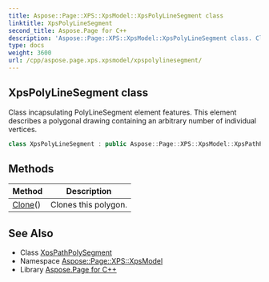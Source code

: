 ```yaml
---
title: Aspose::Page::XPS::XpsModel::XpsPolyLineSegment class
linktitle: XpsPolyLineSegment
second_title: Aspose.Page for C++
description: 'Aspose::Page::XPS::XpsModel::XpsPolyLineSegment class. Class incapsulating PolyLineSegment element features. This element describes a polygonal drawing containing an arbitrary number of individual vertices in C++.'
type: docs
weight: 3600
url: /cpp/aspose.page.xps.xpsmodel/xpspolylinesegment/
---
```

## XpsPolyLineSegment class


Class incapsulating PolyLineSegment element features. This element describes a polygonal drawing containing an arbitrary number of individual vertices.

```cpp
class XpsPolyLineSegment : public Aspose::Page::XPS::XpsModel::XpsPathPolySegment
```

## Methods

| Method | Description |
| --- | --- |
| [Clone](./clone/)() | Clones this polygon. |
## See Also

* Class [XpsPathPolySegment](../xpspathpolysegment/)
* Namespace [Aspose::Page::XPS::XpsModel](../)
* Library [Aspose.Page for C++](../../)

